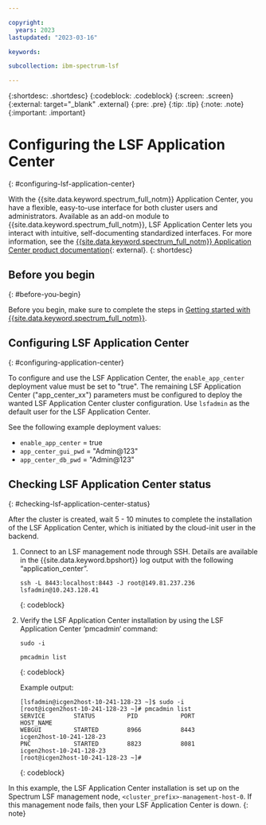 ```yaml
---

copyright:
  years: 2023
lastupdated: "2023-03-16"

keywords: 

subcollection: ibm-spectrum-lsf

---
```


{:shortdesc: .shortdesc}
{:codeblock: .codeblock}
{:screen: .screen}
{:external: target="_blank" .external}
{:pre: .pre}
{:tip: .tip}
{:note: .note}
{:important: .important}

# Configuring the LSF Application Center
{: #configuring-lsf-application-center}

With the {{site.data.keyword.spectrum_full_notm}} Application Center, you have a flexible, easy-to-use interface for both cluster users and administrators. Available as an add-on module to {{site.data.keyword.spectrum_full_notm}}, LSF Application Center lets you interact with intuitive, self-documenting standardized interfaces. For more information, see the [{{site.data.keyword.spectrum_full_notm}} Application Center product documentation](https://www.ibm.com/docs/en/slac/10.2.0){: external}.
{: shortdesc}

## Before you begin
{: #before-you-begin}

Before you begin, make sure to complete the steps in [Getting started with {{site.data.keyword.spectrum_full_notm}}](/docs/ibm-spectrum-lsf?topic=ibm-spectrum-lsf-getting-started-tutorial).

## Configuring LSF Application Center
{: #configuring-application-center}

To configure and use the LSF Application Center, the `enable_app_center` deployment value must be set to "true". The remaining LSF Application Center ("app_center_xx") parameters must be configured to deploy the wanted LSF Application Center cluster configuration. Use `lsfadmin` as the default user for the LSF Application Center.

See the following example deployment values:

* `enable_app_center` = true
* `app_center_gui_pwd` = "Admin@123"
* `app_center_db_pwd` = "Admin@123"

## Checking LSF Application Center status
{: #checking-lsf-application-center-status}

After the cluster is created, wait 5 - 10 minutes to complete the installation of the LSF Application Center, which is initiated by the cloud-init user in the backend.

1. Connect to an LSF management node through SSH. Details are available in the {{site.data.keyword.bpshort}} log output with the following “application_center”.

    ```
    ssh -L 8443:localhost:8443 -J root@149.81.237.236 lsfadmin@10.243.128.41
    ```
    {: codeblock}

2. Verify the LSF Application Center installation by using the LSF Application Center ‘pmcadmin‘ command:

    ```
    sudo -i

    pmcadmin list
    ```
    {: codeblock}

    Example output:

    ```
    [lsfadmin@icgen2host-10-241-128-23 ~]$ sudo -i
    [root@icgen2host-10-241-128-23 ~]# pmcadmin list
    SERVICE        STATUS         PID            PORT           HOST_NAME      
    WEBGUI         STARTED        8966           8443           icgen2host-10-241-128-23
    PNC            STARTED        8823           8081           icgen2host-10-241-128-23
    [root@icgen2host-10-241-128-23 ~]# 
    ```
    {: codeblock}

In this example, the LSF Application Center installation is set up on the Spectrum LSF management node, `<cluster_prefix>-management-host-0`. If this management node fails, then your LSF Application Center is down.
{: note}

